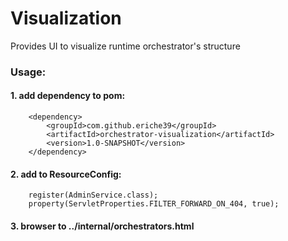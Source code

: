# Visualization

Provides UI to visualize runtime orchestrator's structure

### Usage:
#### 1. add dependency to pom:
        <dependency>
            <groupId>com.github.eriche39</groupId>
            <artifactId>orchestrator-visualization</artifactId>
            <version>1.0-SNAPSHOT</version>
        </dependency>
        
#### 2. add to ResourceConfig:
        register(AdminService.class);
        property(ServletProperties.FILTER_FORWARD_ON_404, true);
        
#### 3. browser to ../internal/orchestrators.html

